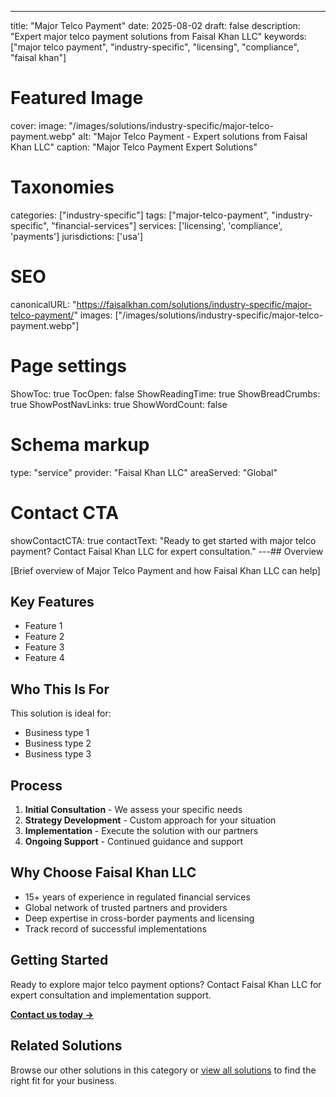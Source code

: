 ---
title: "Major Telco Payment"
date: 2025-08-02
draft: false
description: "Expert major telco payment solutions from Faisal Khan LLC"
keywords: ["major telco payment", "industry-specific", "licensing", "compliance", "faisal khan"]

# Featured Image
cover:
    image: "/images/solutions/industry-specific/major-telco-payment.webp"
    alt: "Major Telco Payment - Expert solutions from Faisal Khan LLC"
    caption: "Major Telco Payment Expert Solutions"

# Taxonomies
categories: ["industry-specific"]
tags: ["major-telco-payment", "industry-specific", "financial-services"]
services: ['licensing', 'compliance', 'payments']
jurisdictions: ['usa']

# SEO
canonicalURL: "https://faisalkhan.com/solutions/industry-specific/major-telco-payment/"
images: ["/images/solutions/industry-specific/major-telco-payment.webp"]

# Page settings
ShowToc: true
TocOpen: false
ShowReadingTime: true
ShowBreadCrumbs: true
ShowPostNavLinks: true
ShowWordCount: false

# Schema markup
type: "service"
provider: "Faisal Khan LLC"
areaServed: "Global"

# Contact CTA
showContactCTA: true
contactText: "Ready to get started with major telco payment? Contact Faisal Khan LLC for expert consultation."
---## Overview

[Brief overview of Major Telco Payment and how Faisal Khan LLC can help]

## Key Features

- Feature 1
- Feature 2  
- Feature 3
- Feature 4

## Who This Is For

This solution is ideal for:

- Business type 1
- Business type 2
- Business type 3

## Process

1. **Initial Consultation** - We assess your specific needs
2. **Strategy Development** - Custom approach for your situation  
3. **Implementation** - Execute the solution with our partners
4. **Ongoing Support** - Continued guidance and support

## Why Choose Faisal Khan LLC

- 15+ years of experience in regulated financial services
- Global network of trusted partners and providers
- Deep expertise in cross-border payments and licensing
- Track record of successful implementations

## Getting Started

Ready to explore major telco payment options? Contact Faisal Khan LLC for expert consultation and implementation support.

**[Contact us today →](mailto:contact@faisalkhan.com)**

## Related Solutions

Browse our other solutions in this category or [view all solutions](/solutions/) to find the right fit for your business.
